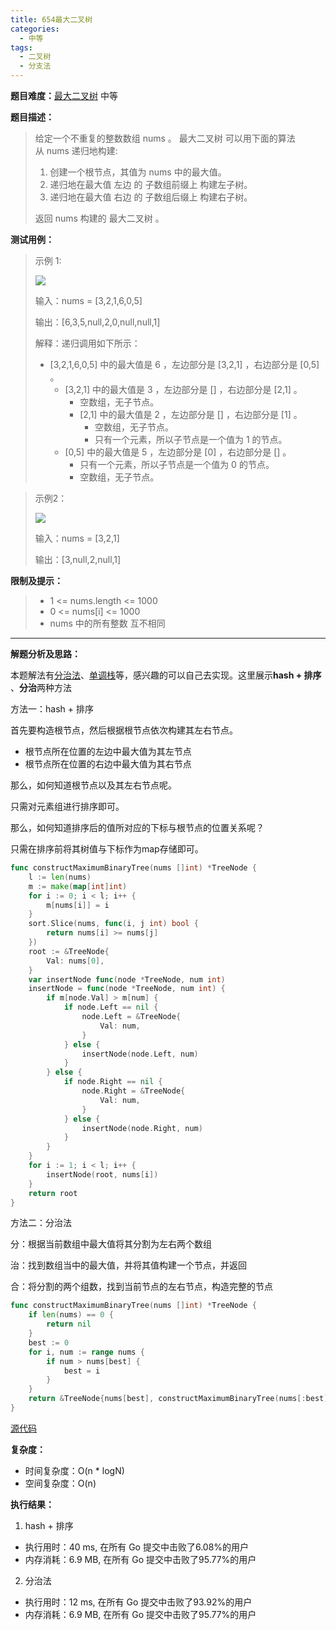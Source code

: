 ```yaml
---
title: 654最大二叉树
categories:
  - 中等
tags:
  - 二叉树
  - 分支法
---
```



**题目难度：**[最大二叉树](https://leetcode.cn/problems/maximum-binary-tree/) 中等

**题目描述：**

> 给定一个不重复的整数数组 nums 。 最大二叉树 可以用下面的算法从 nums 递归地构建:
> 
> 1. 创建一个根节点，其值为 nums 中的最大值。
> 2. 递归地在最大值 左边 的 子数组前缀上 构建左子树。
> 3. 递归地在最大值 右边 的 子数组后缀上 构建右子树。
> 
> 返回 nums 构建的 最大二叉树 。

**测试用例：**

> 示例 1:
>
> ![](../img/leetcode/654最大二叉树/tree1.jpg)
> 
> 输入：nums = [3,2,1,6,0,5]
> 
> 输出：[6,3,5,null,2,0,null,null,1]
> 
> 解释：递归调用如下所示：
> - [3,2,1,6,0,5] 中的最大值是 6 ，左边部分是 [3,2,1] ，右边部分是 [0,5] 。
>     - [3,2,1] 中的最大值是 3 ，左边部分是 [] ，右边部分是 [2,1] 。
>         - 空数组，无子节点。
>         - [2,1] 中的最大值是 2 ，左边部分是 [] ，右边部分是 [1] 。
>             - 空数组，无子节点。
>             - 只有一个元素，所以子节点是一个值为 1 的节点。
>     - [0,5] 中的最大值是 5 ，左边部分是 [0] ，右边部分是 [] 。
>         - 只有一个元素，所以子节点是一个值为 0 的节点。
>         - 空数组，无子节点。



> 示例2：
> 
> ![](../img/leetcode/654最大二叉树/tree2.jpg)
> 
> 输入：nums = [3,2,1]
> 
> 输出：[3,null,2,null,1]


**限制及提示：**
> - 1 <= nums.length <= 1000
> - 0 <= nums[i] <= 1000
> - nums 中的所有整数 互不相同

---
**解题分析及思路：**

本题解法有[分治法](../method/dac.md)、[单调栈](../pages/MonotonicStack.md)等，感兴趣的可以自己去实现。这里展示**hash + 排序** 、**分治**两种方法

方法一：hash + 排序

首先要构造根节点，然后根据根节点依次构建其左右节点。

- 根节点所在位置的左边中最大值为其左节点
- 根节点所在位置的右边中最大值为其右节点

那么，如何知道根节点以及其左右节点呢。

只需对元素组进行排序即可。

那么，如何知道排序后的值所对应的下标与根节点的位置关系呢？

只需在排序前将其树值与下标作为map存储即可。

```go
func constructMaximumBinaryTree(nums []int) *TreeNode {
	l := len(nums)
	m := make(map[int]int)
	for i := 0; i < l; i++ {
		m[nums[i]] = i
	}
	sort.Slice(nums, func(i, j int) bool {
		return nums[i] >= nums[j]
	})
	root := &TreeNode{
		Val: nums[0],
	}
	var insertNode func(node *TreeNode, num int)
	insertNode = func(node *TreeNode, num int) {
		if m[node.Val] > m[num] {
			if node.Left == nil {
				node.Left = &TreeNode{
					Val: num,
				}
			} else {
				insertNode(node.Left, num)
			}
		} else {
			if node.Right == nil {
				node.Right = &TreeNode{
					Val: num,
				}
			} else {
				insertNode(node.Right, num)
			}
		}
	}
	for i := 1; i < l; i++ {
		insertNode(root, nums[i])
	}
	return root
}
```


方法二：分治法

分：根据当前数组中最大值将其分割为左右两个数组

治：找到数组当中的最大值，并将其值构建一个节点，并返回

合：将分割的两个组数，找到当前节点的左右节点，构造完整的节点

```go
func constructMaximumBinaryTree(nums []int) *TreeNode {
    if len(nums) == 0 {
        return nil
    }
    best := 0
    for i, num := range nums {
        if num > nums[best] {
            best = i
        }
    }
    return &TreeNode{nums[best], constructMaximumBinaryTree(nums[:best]), constructMaximumBinaryTree(nums[best+1:])}
}
```



[源代码](https://github.com/lomtom/algorithm-go/blob/main/leetcode/654最大二叉树_test.go)

**复杂度：**
- 时间复杂度：O(n * logN)
- 空间复杂度：O(n)

**执行结果：**

1. hash + 排序
- 执行用时：40 ms, 在所有 Go 提交中击败了6.08%的用户
- 内存消耗：6.9 MB, 在所有 Go 提交中击败了95.77%的用户

2. 分治法

- 执行用时：12 ms, 在所有 Go 提交中击败了93.92%的用户
- 内存消耗：6.9 MB, 在所有 Go 提交中击败了95.77%的用户
